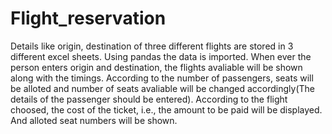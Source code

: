 # Flight_reservation
Details like origin, destination of three different flights are stored in 3 different excel sheets. Using pandas the data is imported. When ever the person enters origin and destination, the flights avaliable will be shown along with the timings. According to the number of passengers, seats will be alloted and number of seats avaliable will be changed accordingly(The details of the passenger should be entered). According to the flight choosed, the cost of the ticket, i.e., the amount to be paid will be displayed. And alloted seat numbers will be shown.
